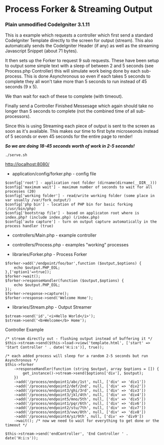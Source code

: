 # Process Forker & Streaming Output

### Plain unmodified CodeIgniter 3.1.11

This is a example which requests a controller which first send a standard CodeIgniter Template directly to the screen for output (stream). This also automatcally sends the CodeIgniter Header (if any) as well as the streaming Javascript Snippet (about 71 bytes).

It then sets up the Forker to request 9 sub requests.
These have been setup to output some simple text with a sleep of between 2 and 5 seconds (see Process.php Controller) this will simulate work being done by each sub-process. This is done Asynchronous so even if each takes 5 seconds to complete they all won't take more than 5 seconds to run instead of 45 seconds (9 x 5).

We than wait for each of these to complete (with timeout).

Finally send a Controller Finished Messesage which again should take no longer than 5 seconds to complete (not the combined time of all sub-processors).

Since this is using Streaming each piece of output is sent to the screen as soon as it's available. This makes our  time to first byte microseonds instead of 5 seconds or even 45 seconds for the entire page to render!

***So we are doing 18-45 seconds worth of work in 2-5 seconds!***


```
./serve.sh
```

[http://localhost:8080/
](http://localhost:8080/)


* application/config/forker.php - config file

```
$config['root'] - application root folder (dirname(dirname(__DIR__)))
$config['maximum wait'] - maximum number of seconds to wait for all processes (20)
$config['working folder'] - read/write working folder (some place in var usually /var/fork_output/)
$config['php bin'] - location of PHP bin for basic forking (/usr/bin/php)
$config['bootstrap file'] - based on applicaton root where is index.php? (include index.php) (/index.php)
$config['auto capture'] - turn on output capture automatically in the process handler (true)
```
	
	
* controllers/Main.php - example controller
* controllers/Process.php - examples "working" processes

* libraries/Forker.php - Process Forker

```
$forker->add('/endpoint/foo/bar',function ($output,$options) {
	echo $output.PHP_EOL;
},['option1'=>true]);
$forker->wait();
$forker->responseHandler(function ($output,$options) {
	echo $output.PHP_EOL;
});
$forker->response->capture();
$forker->response->send('Welcome Home');
```

* libraries/Stream.php - Output Streamer

```
$stream->send('id','<i>Hello World</i>');
$stream->send('<b>Welcome</b> Home');
```

Controller Example

```
/* stream directly out - flushing output instead of buffering it */
$this->stream->send($this->load->view('template.html', ['start' => 'Start Controller ' . date('H:i:s')], true));

/* each added process will sleep for a random 2-5 seconds but run Asynchronous */
$this->forker
	->responseHandler(function (string $output, array $options = []) {
		get_instance()->stream->send($options['div'], $output);
	})
	->add('/process/endpoint1/abc/1st', null, ['div' => 'div1'])
	->add('/process/endpoint2/def/2nd', null, ['div' => 'div2'])
	->add('/process/endpoint3/ghi/3rd', null, ['div' => 'div3'])
	->add('/process/endpoint3/jkl/4th', null, ['div' => 'div4'])
	->add('/process/endpoint5/mno/5th', null, ['div' => 'div5'])
	->add('/process/endpoint1/pqr/6th', null, ['div' => 'div6'])
	->add('/process/endpoint2/stu/7th', null, ['div' => 'div7'])
	->add('/process/endpoint3/vwx/8th', null, ['div' => 'div8'])
	->add('/process/endpoint4/yz/9th', null, ['div' => 'div9'])
	->wait(); /* now we need to wait for everything to get done or the timeout */

$this->stream->send('endController', 'End Controller ' . date('H:i:s'));
```

